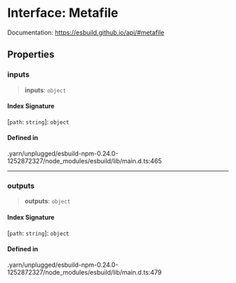# Interface: Metafile

Documentation: https://esbuild.github.io/api/#metafile

## Properties

### inputs

> **inputs**: `object`

#### Index Signature

 \[`path`: `string`\]: `object`

#### Defined in

.yarn/unplugged/esbuild-npm-0.24.0-1252872327/node\_modules/esbuild/lib/main.d.ts:465

***

### outputs

> **outputs**: `object`

#### Index Signature

 \[`path`: `string`\]: `object`

#### Defined in

.yarn/unplugged/esbuild-npm-0.24.0-1252872327/node\_modules/esbuild/lib/main.d.ts:479
